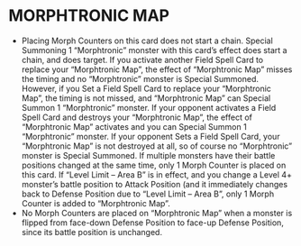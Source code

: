 # MORPHTRONIC MAP

*   Placing Morph Counters on this card does not start a chain. Special Summoning 1 “Morphtronic” monster with this card’s effect does start a chain, and does target. If you activate another Field Spell Card to replace your “Morphtronic Map”, the effect of “Morphtronic Map” misses the timing and no “Morphtronic” monster is Special Summoned. However, if you Set a Field Spell Card to replace your “Morphtronic Map”, the timing is not missed, and “Morphtronic Map” can Special Summon 1 “Morphtronic” monster. If your opponent activates a Field Spell Card and destroys your “Morphtronic Map”, the effect of “Morphtronic Map” activates and you can Special Summon 1 “Morphtronic” monster. If your opponent Sets a Field Spell Card, your “Morphtronic Map” is not destroyed at all, so of course no “Morphtronic” monster is Special Summoned. If multiple monsters have their battle positions changed at the same time, only 1 Morph Counter is placed on this card. If “Level Limit – Area B” is in effect, and you change a Level 4+ monster’s battle position to Attack Position (and it immediately changes back to Defense Position due to “Level Limit – Area B”, only 1 Morph Counter is added to “Morphtronic Map”.
*   No Morph Counters are placed on “Morphtronic Map” when a monster is flipped from face-down Defense Position to face-up Defense Position, since its battle position is unchanged.
